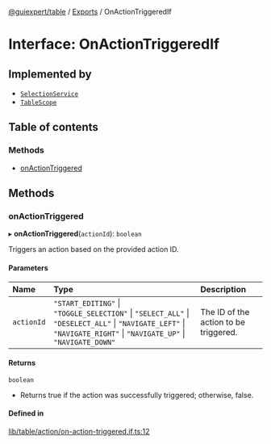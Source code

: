 [@guiexpert/table](../README.md) / [Exports](../modules.md) / OnActionTriggeredIf

# Interface: OnActionTriggeredIf

## Implemented by

- [`SelectionService`](../classes/SelectionService.md)
- [`TableScope`](../classes/TableScope.md)

## Table of contents

### Methods

- [onActionTriggered](OnActionTriggeredIf.md#onactiontriggered)

## Methods

### onActionTriggered

▸ **onActionTriggered**(`actionId`): `boolean`

Triggers an action based on the provided action ID.

#### Parameters

| Name | Type | Description |
| :------ | :------ | :------ |
| `actionId` | ``"START_EDITING"`` \| ``"TOGGLE_SELECTION"`` \| ``"SELECT_ALL"`` \| ``"DESELECT_ALL"`` \| ``"NAVIGATE_LEFT"`` \| ``"NAVIGATE_RIGHT"`` \| ``"NAVIGATE_UP"`` \| ``"NAVIGATE_DOWN"`` | The ID of the action to be triggered. |

#### Returns

`boolean`

- Returns true if the action was successfully triggered; otherwise, false.

#### Defined in

[lib/table/action/on-action-triggered.if.ts:12](https://github.com/guiexperttable/ge-table/blob/65066c0/libs/table/src/lib/table/action/on-action-triggered.if.ts#L12)
